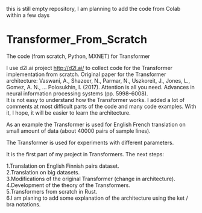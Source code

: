 this is still empty repository, I am planning to add the code from Colab within a few days

# Transformer_From_Scratch
The code (from scratch, Python, MXNET) for Transformer

I use d2l.ai project http://d2l.ai/ to collect code for the Transformer 
implementation from scratch. Original paper for the Transformer architecture: 
Vaswani, A., Shazeer, N., Parmar, N., Uszkoreit, J., Jones, L., Gomez, A. N., … Polosukhin, I. (2017). Attention is all you need. Advances in neural information processing systems (pp. 5998–6008).  
It is not easy to understand how the Transformer works. I added a lot of comments at most difficult 
parts of the code and many code examples. With it, I hope, it will be easier to learn the architecture. 

As an example the Transformer is used for English French translation on 
small amount of data (about 40000 pairs of sample lines). 

The Transformer is used for experiments with different parameters. 

It is the first part of my project in Transformers. The next steps: 

1.Translation on English Finnish pairs dataset.   
2.Translation on big datasets.  
3.Modifications of the original Transformer (change in architecture).  
4.Development of the theory of the Transformers.  
5.Transformers from scratch in Rust.   
6.I am planing to add some explanation of the architecture using the ket / bra 
notations.  
